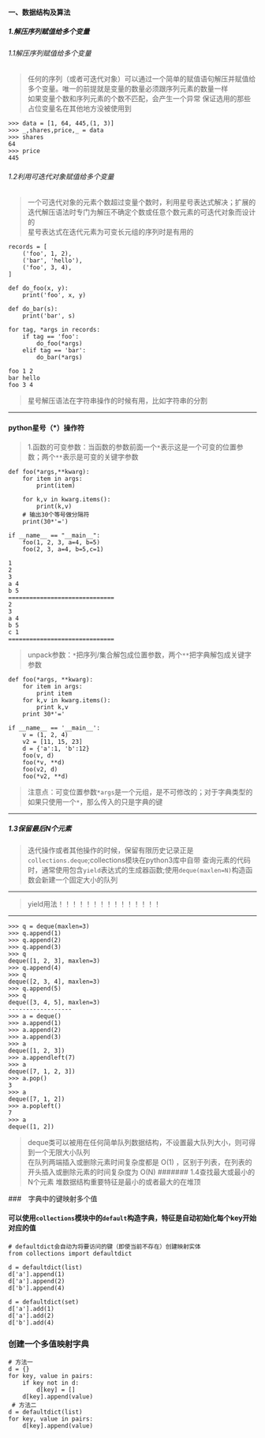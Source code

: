 #### 一、数据结构及算法
##### 1.解压序列赋值给多个变量
###### 1.1解压序列赋值给多个变量
> 任何的序列（或者可迭代对象）可以通过一个简单的赋值语句解压并赋值给多个变量。唯一的前提就是变量的数量必须跟序列元素的数量一样    
> 如果变量个数和序列元素的个数不匹配，会产生一个异常 
> 保证选用的那些占位变量名在其他地方没被使用到    
```
>>> data = [1, 64, 445,(1, 3)]
>>> _,shares,price,_ = data
>>> shares
64
>>> price
445
```
###### 1.2利用可迭代对象赋值给多个变量
> 一个可迭代对象的元素个数超过变量个数时，利用星号表达式解决；扩展的迭代解压语法时专门为解压不确定个数或任意个数元素的可迭代对象而设计的   
> 星号表达式在迭代元素为可变长元组的序列时是有用的
```
records = [
    ('foo', 1, 2),
    ('bar', 'hello'),
    ('foo', 3, 4),
]

def do_foo(x, y):
    print('foo', x, y)

def do_bar(s):
    print('bar', s)

for tag, *args in records:
    if tag == 'foo':
        do_foo(*args)
    elif tag == 'bar':
        do_bar(*args)
        
foo 1 2
bar hello
foo 3 4
```
> 星号解压语法在字符串操作的时候有用，比如字符串的分割
---
#### python星号（*）操作符
> 1.函数的可变参数：当函数的参数前面一个`*`表示这是一个可变的位置参数；两个`**`表示是可变的关键字参数
```
def foo(*args,**kwarg):
    for item in args:
        print(item)
    
    for k,v in kwarg.items():
        print(k,v)
    # 输出30个等号做分隔符
    print(30*'=')
    
if __name__ == "__main__":
    foo(1, 2, 3, a=4, b=5)
    foo(2, 3, a=4, b=5,c=1)
   
1
2
3
a 4
b 5
==============================
2
3
a 4
b 5
c 1
==============================
```    
> unpack参数：`*`把序列/集合解包成位置参数，两个`**`把字典解包成关键字参数
```
def foo(*args, **kwarg):
    for item in args:
        print item
    for k,v in kwarg.items():
        print k,v
    print 30*'='

if __name__ == '__main__':
    v = (1, 2, 4)
    v2 = [11, 15, 23]
    d = {'a':1, 'b':12}
    foo(v, d)
    foo(*v, **d)
    foo(v2, d)
    foo(*v2, **d)
```
> 注意点：可变位置参数`*args`是一个元组，是不可修改的；对于字典类型的如果只使用一个`*`，那么传入的只是字典的键
---
##### 1.3保留最后N个元素
> 迭代操作或者其他操作的时候，保留有限历史记录正是`collections.deque`;collections模块在python3库中自带
> 查询元素的代码时，通常使用包含`yield`表达式的生成器函数;使用`deque(maxlen=N)`构造函数会新建一个固定大小的队列   
----
> yield用法！！！！！！！！！！！！！！！
----
```
>>> q = deque(maxlen=3)
>>> q.append(1)
>>> q.append(2)
>>> q.append(3)
>>> q
deque([1, 2, 3], maxlen=3)
>>> q.append(4)
>>> q
deque([2, 3, 4], maxlen=3)
>>> q.append(5)
>>> q
deque([3, 4, 5], maxlen=3)
------------------
>>> a = deque()
>>> a.append(1)
>>> a.append(2)
>>> a.append(3)
>>> a
deque([1, 2, 3])
>>> a.appendleft(7)
>>> a
deque([7, 1, 2, 3])
>>> a.pop()
3
>>> a
deque([7, 1, 2])
>>> a.popleft()
7
>>> a
deque([1, 2])
```
> deque类可以被用在任何简单队列数据结构，不设置最大队列大小，则可得到一个无限大小队列  
> 在队列两端插入或删除元素时间复杂度都是 O(1) ，区别于列表，在列表的开头插入或删除元素的时间复杂度为 O(N)
####### 1.4查找最大或最小的N个元素
> 堆数据结构重要特征是最小的或者最大的在堆顶 

###　字典中的键映射多个值
#### 可以使用`collections`模块中的`default`构造字典，特征是自动初始化每个key开始对应的值
```
# defaultdict会自动为将要访问的键（即使当前不存在）创建映射实体
from collections import defaultdict

d = defaultdict(list)
d['a'].append(1)
d['a'].append(2)
d['b'].append(4)

d = defaultdict(set)
d['a'].add(1)
d['a'].add(2)
d['b'].add(4)

```
### 创建一个多值映射字典
```
# 方法一
d = {}
for key, value in pairs:
    if key not in d:
        d[key] = []
    d[key].append(value)
 # 方法二   
d = defaultdict(list)
for key, value in pairs:
    d[key].append(value)

```

